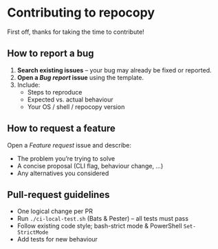 # Contributing to repocopy

First off, thanks for taking the time to contribute!

## How to report a bug

1. **Search existing issues** – your bug may already be fixed or reported.  
2. **Open a _Bug report_ issue** using the template.  
3. Include:
   * Steps to reproduce
   * Expected vs. actual behaviour
   * Your OS / shell / repocopy version

## How to request a feature

Open a _Feature request_ issue and describe:
* The problem you’re trying to solve
* A concise proposal (CLI flag, behaviour change, …)
* Any alternatives you considered

## Pull-request guidelines

* One logical change per PR
* Run `./ci-local-test.sh` (Bats & Pester) – all tests must pass
* Follow existing code style; bash-strict mode & PowerShell `Set-StrictMode`
* Add tests for new behaviour
